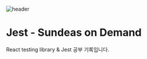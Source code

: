 ![header](https://capsule-render.vercel.app/api?type=rounded&color=75BDE0&height=150&section=header&text=Sundeas%20on%20Demand%20For%20JEST&fontSize=60&fontColor=363636)

# Jest - Sundeas on Demand

React testing library & Jest 공부 기록입니다.


